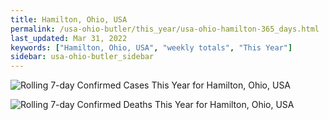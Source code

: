 ```yaml
---
title: Hamilton, Ohio, USA
permalink: /usa-ohio-butler/this_year/usa-ohio-hamilton-365_days.html
last_updated: Mar 31, 2022
keywords: ["Hamilton, Ohio, USA", "weekly totals", "This Year"]
sidebar: usa-ohio-butler_sidebar
---
```


![Rolling 7-day Confirmed Cases This Year for Hamilton, Ohio, USA](/covid_tracker/images/graphs/usa-ohio-hamilton-rolling_7_days_confirmed-365_days_graph.png)

![Rolling 7-day Confirmed Deaths This Year for Hamilton, Ohio, USA](/covid_tracker/images/graphs/usa-ohio-hamilton-rolling_7_days_deaths-365_days_graph.png)
